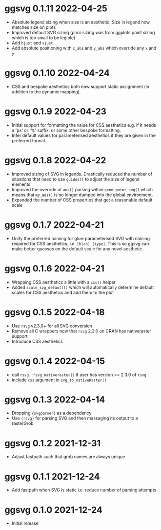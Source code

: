 

# ggsvg 0.1.11 2022-04-25

* Absolute legend sizing when size is an aesthetic.  Size in legend now matches 
  size on plots
* Improved default SVG sizing (prior sizing was from ggplots point sizing which is
  too small to be legible)
* Add `hjust` and `vjust` 
* Add absolute positioning with `x_abs` and `y_abs` which override any 
  `x` and `y`

# ggsvg 0.1.10 2022-04-24

* CSS and bespoke aesthetics both now support static assignment (in addition to the dynamic mapping).

# ggsvg 0.1.9 2022-04-23

* Initial support for formatting the value for CSS aesthetics e.g. if it 
  needs a 'px' or '%' suffix, or some other bespoke formatting.
* Infer default values for parameterised aesthetics if they are given in the 
  preferred format.

# ggsvg 0.1.8 2022-04-22

* Improved sizing of SVG in legends.  Drastically reduced the number of 
  situations that need to use `guides()` to adjust the size of legend
  elements
* Improved the override of `aes()` parsing within `geom_point_svg()` which 
  means that `my_aes()` is no longer dumped into the global environment.
* Expanded the number of CSS properties that get a reasonable default scale

# ggsvg 0.1.7 2022-04-21

* Unify the preferred naming for glue-parameterised SVG with naming required for
  CSS aesthetics.   i.e.  `[blah]_[type]`.  This is so ggsvg can make better guesses on 
  the default scale for any novel aesthetic.

# ggsvg 0.1.6 2022-04-21

* Wrapping CSS aesthetics a little with a `css()` helper
* Added `scale_svg_default()` which will automatically determine default
  scales for CSS aesthetics and add them to the plot

# ggsvg 0.1.5 2022-04-18

* Use `rsvg` v2.3.0+ for all SVG conversion
* Remove all C wrappers now that `rsvg` 2.3.0 on CRAN has nativeraster support
* Introduce CSS aesthetics

# ggsvg 0.1.4 2022-04-15

* call `rsvg::rsvg_nativeraster()` if user has version >= 2.3.0 of `rsvg`
* include `css` argument in `svg_to_nativeRaster()`

# ggsvg 0.1.3 2022-04-14

* Dropping `{svgparser}` as a dependency
* Use `{rsvg}` for parsing SVG and then massaging its output to a rasterGrob

# ggsvg 0.1.2 2021-12-31

* Adjust fastpath such that grob names are always unique

# ggsvg 0.1.1 2021-12-24 

* Add fastpath when SVG is static i.e. reduce number of parsing attempts

# ggsvg 0.1.0 2021-12-24

* Initial release
